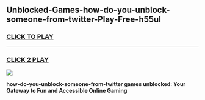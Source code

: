 
## Unblocked-Games-how-do-you-unblock-someone-from-twitter-Play-Free-h55ul
<h3>
<a href="https://premium76.site?title=how-do-you-unblock-someone-from-twitter&ref=12A">CLICK TO PLAY</a></h3>
<hr>

<h3>
<a href="https://premium76.site?title=how-do-you-unblock-someone-from-twitter&ref=12A">CLICK 2 PLAY</a>
  
</h3>

<a href="https://premium76.site?title=how-do-you-unblock-someone-from-twitter&ref=12A"><img src="https://clearcache.store/games.png"></a>


**how-do-you-unblock-someone-from-twitter games unblocked: Your Gateway to Fun and Accessible Online Gaming**
